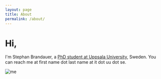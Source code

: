 ```yaml
---
layout: page
title: About
permalink: /about/
---
```


<h1>Hi,</h1>

I'm Stephan Brandauer, a <a
href="http://www.it.uu.se/katalog/stebr742/"> PhD student at Uppsala
University</a>, Sweden.  You can reach me at first name dot last name
at it dot uu dot se.

![me](../icon.jpg)

